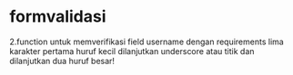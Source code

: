 # formvalidasi
2.function untuk memverifikasi field username dengan requirements lima karakter pertama huruf kecil dilanjutkan underscore atau titik dan dilanjutkan dua huruf besar!
